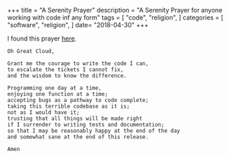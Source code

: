 +++
title = "A Serenity Prayer"
description = "A Serenity Prayer for anyone working with code inf any form"
tags = [
    "code",
    "religion",
]
categories = [
    "software",
    "religion",
]
date= "2018-04-30"
+++

I found this prayer [here](http://reverentgeek.com/developers-serenity-prayer/ "serenity prayer").

```
Oh Great Cloud,

Grant me the courage to write the code I can,
to escalate the tickets I cannot fix,
and the wisdom to know the difference.

Programming one day at a time,
enjoying one function at a time;
accepting bugs as a pathway to code complete;
taking this terrible codebase as it is;
not as I would have it;
trusting that all things will be made right
if I surrender to writing tests and documentation;
so that I may be reasonably happy at the end of the day
and somewhat sane at the end of this release.

Amen
```
